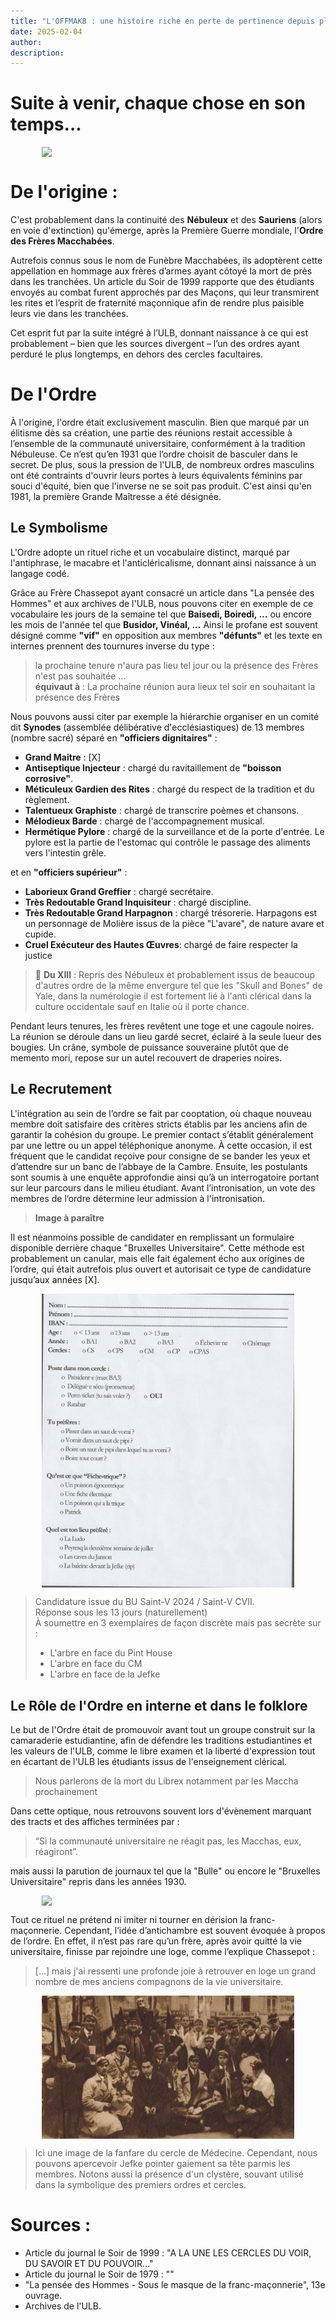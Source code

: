 ```yaml
---
title: "L'OFFMAKB : une histoire riche en perte de pertinence depuis plus de 20 ans..."
date: 2025-02-04
author:
description: 
---
```

  
    

<style>
  img {
    display: block;
    margin-left: auto;
    margin-right: auto;
    max-width: 80%; /* Pour garantir que l'image ne dépasse pas la largeur de l'écran */
  }
</style>

# Suite à venir, chaque chose en son temps...

![](/meme.png)

#  De l'origine : 
C'est probablement dans la continuité des **Nébuleux** et des **Sauriens** (alors en voie d'extinction) qu'émerge, après la Première Guerre mondiale, l'**Ordre des Frères Macchabées**. 

Autrefois connus sous le nom de Funèbre Macchabées, ils adoptèrent cette appellation en hommage aux frères d’armes ayant côtoyé la mort de près dans les tranchées. Un article du Soir de 1999 rapporte que des étudiants envoyés au combat furent approchés par des Maçons, qui leur transmirent les rites et l’esprit de fraternité maçonnique afin de rendre plus paisible leurs vie dans les tranchées.

Cet esprit fut par la suite intégré à l’ULB, donnant naissance à ce qui est probablement – bien que les sources divergent – l’un des ordres ayant perduré le plus longtemps, en dehors des cercles facultaires.

# De l'Ordre
À l'origine, l'ordre était exclusivement masculin. Bien que marqué par un élitisme dès sa création, une partie des réunions restait accessible à l’ensemble de la communauté universitaire, conformément à la tradition Nébuleuse. Ce n’est qu’en 1931 que l’ordre choisit de basculer dans le secret. De plus, sous la pression de l'ULB, de nombreux ordres masculins ont été contraints d'ouvrir leurs portes à leurs équivalents féminins par souci d'équité, bien que l'inverse ne se soit pas produit. C'est ainsi qu'en 1981, la première Grande Maîtresse a été désignée.

## Le Symbolisme
L'Ordre adopte un rituel riche et un vocabulaire distinct, marqué par l'antiphrase, le macabre et l'anticléricalisme, donnant ainsi naissance à un langage codé.

Grâce au Frère Chassepot ayant consacré un article dans "La pensée des Hommes" et aux archives de l'ULB, nous pouvons citer en exemple de ce vocabulaire les jours de la semaine tel que **Baisedi, Boiredi, ...** ou encore les mois de l'année tel que **Busidor, Vinéal, ...**
Ainsi le profane est souvent désigné comme **"vif"** en opposition aux membres **"défunts"** et les texte en internes prennent des tournures inverse du type : 
> la prochaine tenure n'aura pas lieu tel jour ou la présence des Frères n'est pas souhaitée ...  <br>
> **équivaut à** : La prochaine réunion aura lieux tel soir en souhaitant la présence des Frères

Nous pouvons aussi citer par exemple la hiérarchie organiser en un comité dit **Synodes** (assemblée délibérative d'ecclésiastiques) de 13 membres (nombre sacré) séparé en **"officiers dignitaires"** :
- **Grand Maitre** : [X]
- **Antiseptique Injecteur** : chargé du ravitaillement de **"boisson corrosive"**.
- **Méticuleux Gardien des Rites** : chargé du respect de la tradition et du règlement.
- **Talentueux Graphiste** : chargé de transcrire poèmes et chansons.
- **Mélodieux Barde** : chargé de l'accompagnement musical.
- **Hermétique Pylore** : chargé de la surveillance et de la porte d'entrée. Le pylore est la partie de l'estomac qui contrôle le passage des aliments vers l'intestin grêle.

et en **"officiers supérieur"** : 
- **Laborieux Grand Greffier** : chargé secrétaire.
- **Très Redoutable Grand Inquisiteur** : chargé discipline.
- **Très Redoutable Grand Harpagnon** : chargé trésorerie. Harpagons est un personnage de Molière issus de la pièce "L'avare", de nature avare et cupide.
- **Cruel Exécuteur des Hautes Œuvres**: chargé de faire respecter la justice

> 📖 **Du XIII** : Repris des Nébuleux et probablement issus de beaucoup d'autres ordre de la même envergure tel que les "Skull and Bones" de Yale, dans la numérologie il est fortement lié à l'anti clérical dans la culture occidentale sauf en Italie où il porte chance.

Pendant leurs tenures, les frères revêtent une toge et une cagoule noires. La réunion se déroule dans un lieu gardé secret, éclairé à la seule lueur des bougies. Un crâne, symbole de puissance souveraine plutôt que de memento mori, repose sur un autel recouvert de draperies noires.

## Le Recrutement
L'intégration au sein de l’ordre se fait par cooptation, où chaque nouveau membre doit satisfaire des critères stricts établis par les anciens afin de garantir la cohésion du groupe.
Le premier contact s’établit généralement par une lettre ou un appel téléphonique anonyme. À cette occasion, il est fréquent que le candidat reçoive pour consigne de se bander les yeux et d’attendre sur un banc de l’abbaye de la Cambre.
Ensuite, les postulants sont soumis à une enquête approfondie ainsi qu’à un interrogatoire portant sur leur parcours dans le milieu étudiant. Avant l’intronisation, un vote des membres de l’ordre détermine leur admission à l'intronisation.

> **Image à paraître**

Il est néanmoins possible de candidater en remplissant un formulaire disponible derrière chaque "Bruxelles Universitaire". Cette méthode est probablement un canular, mais elle fait également écho aux origines de l’ordre, qui était autrefois plus ouvert et autorisait ce type de candidature jusqu’aux années [X].

![](candidature.jpg)

> Candidature issue du BU Saint-V 2024 / Saint-V CVII. <br>
> Réponse sous les 13 jours (naturellement) <br>
> À soumettre en 3 exemplaires de façon discrète mais pas secrète sur :
> - L'arbre en face du Pint House
> - L'arbre en face du CM
> - L'arbre en face de la Jefke <br>

## Le Rôle de l'Ordre en interne et dans le folklore

Le but de l'Ordre était de promouvoir avant tout un groupe construit sur la camaraderie estudiantine, afin de défendre les traditions estudiantines et les valeurs de l'ULB, comme le libre examen et la liberté d'expression tout en écartant de l'ULB les étudiants issus de l'enseignement clérical.
> Nous parlerons de la mort du Librex notamment par les Maccha prochainement

Dans cette optique, nous retrouvons souvent lors d'évènement marquant des tracts et des affiches terminées par :
> “Si la communauté universitaire ne réagit pas, les Macchas, eux, réagiront”.

mais aussi  la parution de journaux tel que la "Bulle" ou encore le "Bruxelles Universitaire" repris dans les années 1930.

![](bulle.png)

Tout ce rituel ne prétend ni imiter ni tourner en dérision la franc-maçonnerie. Cependant, l’idée d’antichambre est souvent évoquée à propos de l’ordre. En effet, il n’est pas rare qu’un frère, après avoir quitté la vie universitaire, finisse par rejoindre une loge, comme l’explique Chassepot :
 
> [...] mais j'ai ressenti une profonde joie à retrouver en loge un grand nombre de mes anciens compagnons de la vie universitaire.


![](fanfare.jpg)

> Ici une image de la fanfare du cercle de Médecine. Cependant, nous pouvons apercevoir Jefke pointer gaiement sa tête parmis les membres. Notons aussi la présence d'un clystère, souvant utilisé dans la symbolique des premiers ordres et cercles.


# Sources : 
- Article du journal le Soir de 1999 : "A LA UNE LES CERCLES DU VOIR, DU SAVOIR ET DU POUVOIR..."
- Article du journal le Soir de 1979 : ""
- "La pensée des Hommes - Sous le masque de la franc-maçonnerie", 13e ouvrage.
- Archives de l'ULB.